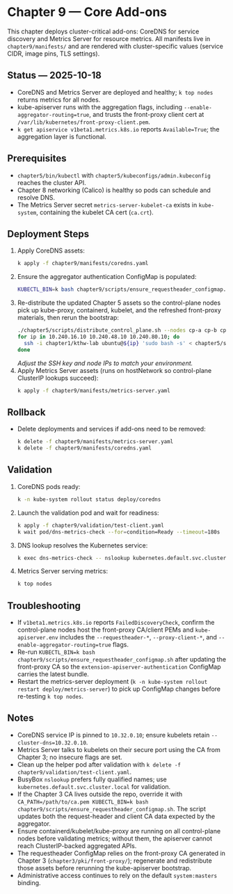 # Chapter 9 — Core Add-ons

This chapter deploys cluster-critical add-ons: CoreDNS for service discovery and Metrics Server for resource metrics. All manifests live in `chapter9/manifests/` and are rendered with cluster-specific values (service CIDR, image pins, TLS settings).

## Status — 2025-10-18
- CoreDNS and Metrics Server are deployed and healthy; `k top nodes` returns metrics for all nodes.
- kube-apiserver runs with the aggregation flags, including `--enable-aggregator-routing=true`, and trusts the front-proxy client cert at `/var/lib/kubernetes/front-proxy-client.pem`.
- `k get apiservice v1beta1.metrics.k8s.io` reports `Available=True`; the aggregation layer is functional.

## Prerequisites
- `chapter5/bin/kubectl` with `chapter5/kubeconfigs/admin.kubeconfig` reaches the cluster API.
- Chapter 8 networking (Calico) is healthy so pods can schedule and resolve DNS.
- The Metrics Server secret `metrics-server-kubelet-ca` exists in `kube-system`, containing the kubelet CA cert (`ca.crt`).

## Deployment Steps
1. Apply CoreDNS assets:
   ```bash
   k apply -f chapter9/manifests/coredns.yaml
   ```
2. Ensure the aggregator authentication ConfigMap is populated:
   ```bash
   KUBECTL_BIN=k bash chapter9/scripts/ensure_requestheader_configmap.sh
   ```
3. Re-distribute the updated Chapter 5 assets so the control-plane nodes pick up kube-proxy, containerd, kubelet, and the refreshed front-proxy materials, then rerun the bootstrap:
   ```bash
   ./chapter5/scripts/distribute_control_plane.sh --nodes cp-a cp-b cp-c --ssh-key chapter1/kthw-lab
   for ip in 10.240.16.10 10.240.48.10 10.240.80.10; do
     ssh -i chapter1/kthw-lab ubuntu@${ip} 'sudo bash -s' < chapter5/scripts/bootstrap_control_plane.sh
   done
   ```
   _Adjust the SSH key and node IPs to match your environment._
4. Apply Metrics Server assets (runs on hostNetwork so control-plane ClusterIP lookups succeed):
   ```bash
   k apply -f chapter9/manifests/metrics-server.yaml
   ```

## Rollback
- Delete deployments and services if add-ons need to be removed:
  ```bash
  k delete -f chapter9/manifests/metrics-server.yaml
  k delete -f chapter9/manifests/coredns.yaml
  ```

## Validation
1. CoreDNS pods ready:
   ```bash
   k -n kube-system rollout status deploy/coredns
   ```
2. Launch the validation pod and wait for readiness:
   ```bash
   k apply -f chapter9/validation/test-client.yaml
   k wait pod/dns-metrics-check --for=condition=Ready --timeout=180s
   ```
3. DNS lookup resolves the Kubernetes service:
   ```bash
   k exec dns-metrics-check -- nslookup kubernetes.default.svc.cluster.local
   ```
4. Metrics Server serving metrics:
   ```bash
   k top nodes
   ```

## Troubleshooting
- If `v1beta1.metrics.k8s.io` reports `FailedDiscoveryCheck`, confirm the control-plane nodes host the front-proxy CA/client PEMs and `kube-apiserver.env` includes the `--requestheader-*`, `--proxy-client-*`, and `--enable-aggregator-routing=true` flags.
- Re-run `KUBECTL_BIN=k bash chapter9/scripts/ensure_requestheader_configmap.sh` after updating the front-proxy CA so the `extension-apiserver-authentication` ConfigMap carries the latest bundle.
- Restart the metrics-server deployment (`k -n kube-system rollout restart deploy/metrics-server`) to pick up ConfigMap changes before re-testing `k top nodes`.

## Notes
- CoreDNS service IP is pinned to `10.32.0.10`; ensure kubelets retain `--cluster-dns=10.32.0.10`.
- Metrics Server talks to kubelets on their secure port using the CA from Chapter 3; no insecure flags are set.
- Clean up the helper pod after validation with `k delete -f chapter9/validation/test-client.yaml`.
- BusyBox `nslookup` prefers fully qualified names; use `kubernetes.default.svc.cluster.local` for validation.
- If the Chapter 3 CA lives outside the repo, override it with `CA_PATH=/path/to/ca.pem KUBECTL_BIN=k bash chapter9/scripts/ensure_requestheader_configmap.sh`. The script updates both the request-header and client CA data expected by the aggregator.
- Ensure containerd/kubelet/kube-proxy are running on all control-plane nodes before validating metrics; without them, the apiserver cannot reach ClusterIP-backed aggregated APIs.
- The requestheader ConfigMap relies on the front-proxy CA generated in Chapter 3 (`chapter3/pki/front-proxy/`); regenerate and redistribute those assets before rerunning the kube-apiserver bootstrap.
- Administrative access continues to rely on the default `system:masters` binding.
